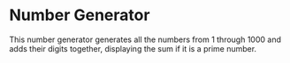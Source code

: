 # Number Generator
This number generator generates all the numbers from 1 through 1000 and adds their digits together, displaying the sum if it is a prime number.